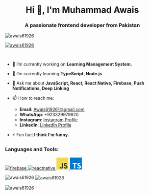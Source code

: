 <h1 align="center">Hi 👋, I'm Muhammad Awais</h1>
<h3 align="center">A passionate frontend developer from Pakistan</h3>

<p align="left"> <img src="https://komarev.com/ghpvc/?username=awais61926&label=Profile%20views&color=0e75b6&style=flat" alt="awais61926" /> </p>

<p align="left"> <a href="https://github.com/ryo-ma/github-profile-trophy"><img src="https://github-profile-trophy.vercel.app/?username=awais61926" alt="awais61926" /></a> </p>

<p align="left"> <a href="https://twitter.com/" target="blank"><img src="https://img.shields.io/twitter/follow/?logo=twitter&style=for-the-badge" alt="" /></a> </p>

- 🔭 I’m currently working on **Learning Management System.**

- 🌱 I’m currently learning **TypeScript, Node.js**

- 💬 Ask me about **JavaScript, React, React Native, Firebase, Push Notifications, Deep Linking**

- 📫 How to reach me:
  - **Email**: Awais619261@gmail.com
  - **WhatsApp**: +923329979920
  - **Instagram**: [Instagram Profile](https://www.instagram.com/awais619261/profilecard/?igsh=aDVsMXNxYmRjMDY5)
  - **LinkedIn**: [LinkedIn Profile](https://www.linkedin.com/in/muhammad-awais-8833b9288)

- ⚡ Fun fact **I think I'm funny.**

<h3 align="left">Languages and Tools:</h3>
<p align="left">
  <a href="https://firebase.google.com/" target="_blank" rel="noreferrer">
    <img src="https://www.vectorlogo.zone/logos/firebase/firebase-icon.svg" alt="firebase" width="40" height="40"/>
  </a>
  <a href="https://reactnative.dev/" target="_blank" rel="noreferrer">
    <img src="https://reactnative.dev/img/header_logo.svg" alt="reactnative" width="40" height="40"/>
  </a>
  <a href="https://developer.mozilla.org/en-US/docs/Web/JavaScript" target="_blank" rel="noreferrer">
    <img src="https://raw.githubusercontent.com/devicons/devicon/master/icons/javascript/javascript-original.svg" alt="javascript" width="40" height="40"/>
  </a>
  <a href="https://www.typescriptlang.org/" target="_blank" rel="noreferrer">
    <img src="https://raw.githubusercontent.com/devicons/devicon/master/icons/typescript/typescript-original.svg" alt="typescript" width="40" height="40"/>
  </a>
</p>

<p><img align="left" src="https://github-readme-stats.vercel.app/api/top-langs?username=awais61926&show_icons=true&locale=en&layout=compact" alt="awais61926" /></p>

<p>&nbsp;<img align="center" src="https://github-readme-stats.vercel.app/api?username=awais61926&show_icons=true&locale=en" alt="awais61926" /></p>

<p><img align="center" src="https://github-readme-streak-stats.herokuapp.com/?user=awais61926&" alt="awais61926" /></p>
